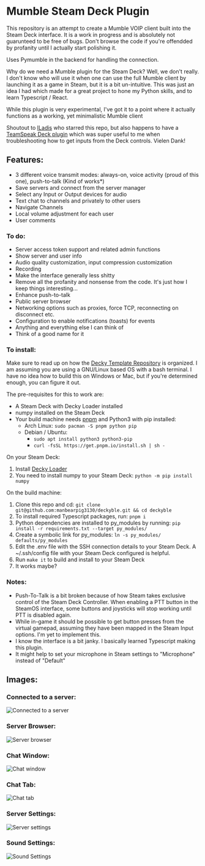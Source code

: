 # Mumble Steam Deck Plugin

This repository is an attempt to create a Mumble VOIP client built into the Steam Deck interface. It is a work in progress and is absolutely not guarunteed to be free of bugs. Don't browse the code if you're offendded by profanity until I actually start polishing it.

Uses Pymumble in the backend for handling the connection.

Why do we need a Mumble plugin for the Steam Deck? 
Well, we don't really. I don't know who will use it when one can use the full Mumble client by launching it as a game in Steam, but it is a bit un-intuitive. 
This was just an idea I had which made for a great project to hone my Python skills, and to learn Typescript / React. 

While this plugin is very experimental, I've got it to a point where it actually functions as a working, yet minimalistic Mumble client

Shoutout to [ILadis](https://github.com/ILadis) who starred this repo, but also happens to have a [TeamSpeak Deck plugin](https://github.com/ILadis/ts3-qs4sd) which was super useful to me when troubleshooting how to get inputs from the Deck controls. Vielen Dank!

## Features:
- 3 different voice transmit modes: always-on, voice activity (proud of this one), push-to-talk (Kind of works*)
- Save servers and connect from the server manager
- Select any Input or Output devices for audio
- Text chat to channels and privately to other users
- Navigate Channels
- Local volume adjustment for each user
- User comments

### To do:
- Server access token support and related admin functions
- Show server and user info
- Audio quality customization, input compression customization
- Recording
- Make the interface generally less shitty
- Remove all the profanity and nonsense from the code. It's just how I keep things interesting...
- Enhance push-to-talk
- Public server browser
- Networking options such as proxies, force TCP, reconnecting on disconnect etc.
- Configuration to enable notifications (toasts) for events
- Anything and everything else I can think of
- Think of a good name for it

### To install:
 Make sure to read up on how the [Decky Template Repository](https://github.com/SteamDeckHomebrew/decky-plugin-template) is organized. 
 I am assuming you are using a GNU/Linux based OS with a bash terminal. I have no idea how to build this on Windows or Mac, but if you're determined enough, you can figure it out.

The pre-requisites for this to work are:
-  A Steam Deck with Decky Loader installed
-  numpy installed on the Steam Deck
-  Your build machine needs [pnpm](https://pnpm.io/installation) and Python3 with pip installed:
    - Arch Linux: `sudo pacman -S pnpm python pip`
    - Debian / Ubuntu:
        - `sudo apt install python3 python3-pip`
        - `curl -fsSL https://get.pnpm.io/install.sh | sh -`

On your Steam Deck:
1. Install [Decky Loader](https://github.com/SteamDeckHomebrew/decky-loader)
2. You need to install numpy to your Steam Deck: `python -m pip install numpy`

On the build machine:
1. Clone this repo and cd: `git clone git@github.com:manbearpig3130/deckyble.git && cd deckyble`
2. To install required Typescript packages, run: `pnpm i`
3. Python dependencies are installed to py_modules by running: `pip install -r requirements.txt --target py_modules/`
4. Create a symbolic link for py_modules: `ln -s py_modules/ defaults/py_modules`
5. Edit the .env file with the SSH connection details to your Steam Deck. A ~/.ssh/config file with your Steam Deck configured is helpful.
6. Run `make it` to build and install to your Steam Deck
7. It works maybe?

### Notes:

* Push-To-Talk is a bit broken because of how Steam takes exclusive control of the Steam Deck Controller. When enabling a PTT button in the SteamOS interface, some buttons and joysticks will stop working until PTT is disabled again.
* While in-game it should be possible to get button presses from the virtual gamepad, assuming they have been mapped in the Steam Input options. I'm yet to implement this.
* I know the interface is a bit janky. I basically learned Typescript making this plugin.
* It might help to set your microphone in Steam settings to "Microphone" instead of "Default"


## Images:

### Connected to a server:
![Connected to a server](img/server.png)

### Server Browser:
![Server browser](img/browser.png)

### Chat Window:
![Chat window](img/chatbox.png)

### Chat Tab:
![Chat tab](img/chat2.png)

### Server Settings:
![Server settings](img/serversettings.png)

### Sound Settings:
![Sound Settings](img/soundsettings.png)

